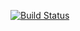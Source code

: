 [![Build Status](https://travis-ci.org/sebastiangeiger/form_object.svg?branch=master)](https://travis-ci.org/sebastiangeiger/form_object)
